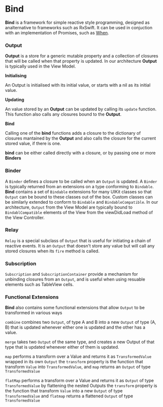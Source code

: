 # Bind

**Bind** is a framework for simple reactive style programming, designed as analternative to frameworks such as RxSwift. It can be used in conjuction with an implementation of Promises, such as [When](https://github.com/vadymmarkov/).

### Output

**Output** is a store for a generic mutable property and a collection of closures that will be called when that property is updated. In our architecture **Output** is typically used in the View Model.

**Initialising**

An Output is  initialised with its initial value, or starts with a nil as its initial value.

**Updating**

An value stored by an **Output** can be updated by calling its `update` function. This function also calls any closures bound to the **Output**.

**Bind**

Calling one of the **bind** functions adds a closure to the dictionary of closures mantained by the **Output** and also calls the closure for the current stored value, if there is one. 

**bind** can be either called directly with a closure, or by passing one or more **Binders** 

### Binder

A `Binder` defines a closure to be called when an `Output` is updated. A  `Binder` is typically returned from an extensions on a type conforming to `Bindable`. **Bind** contains a set of `Bindable` extensions for many UIKit classes so that `Output` can be bound to these classes out of the box. Custom classes can be similarly extended to conform to `Bindable` and `BindableCompatible`. In our architecture, `Output` from the View Model are typically bound to `BindablCompatible` elements of the View from the viewDidLoad method of the View Controller.

### Relay

`Relay` is a special subclass of `Output` that is useful for initiating a chain of reactive events. It is an `Output` that doesn't store any value but will call any stored closures when its `fire` method is called. 

### Subscription

`Subscription` and `SubscriptionContainer` provide a mechanism for unbinding closures from an `Output`, and is useful when using resuable elements such as TableView cells. 

### Functional Extensions

**Bind** also contains some functional extensions that allow `Output` to be transformed in various ways

`combine` combines two `Output`, of type A and B into a new `Output` of type (A, B) that is updated whenever either one is updated and the other has a value. 

`merge` takes two `Output` of the same type, and creates a new Output of that type that is updated whenever either of them is updated. 

`map`  performs a transform over a Value and returns it as `TransformedValue` wrapped in its own `Output`
the `transform` property is the function that transform `Value` into `TransformedValue`, and `map` returns an `Output` of type `TransformedValue`

`flatMap` performs a transform over a Value and returns it as `Output` of type `TransformedValue` by flattening the nested Outputs
the `transform` property is the function that transform `Value` into a new `Output` of type `TransformedValue` and `flatmap` returns a flattened `Output` of type `TransformedValue`


